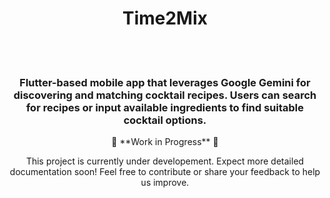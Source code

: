 <div align='center'>

<h1>Time2Mix</h1>

<br>
<br>

<h3>Flutter-based mobile app that leverages Google Gemini for discovering and matching cocktail recipes. Users can search for recipes or input available ingredients to find suitable cocktail options.</h3>

<div align="center">
🚧 **Work in Progress** 🚧

<br>

This project is currently under developement. Expect more detailed documentation soon! Feel free to contribute or share your feedback to help us improve.
</div>

<!-- 

### Navigation

[Overview](#overview) | [UI Showcase](#ui-showcase) | [Features](#features) | [Technologies used](#technologies-used)

Read in different languages:
<br>

![PL](assets/readme/icons/icons8-poland-32.png)[](./README-PL.md) ![EN](./assets/readme/icons/icons8-usa-32.png)[](./README.md)

</div>

<br>
<br>

> [!WARNING]
> This project cannot be run as is because the required API keys are connected to private company servers, which cannot be shared due to confidentiality agreements.

## Overview

<div align='justify'>
This project is a tablet-based application designed to streamline workflow management in laundry services. It serves as a tool for monitoring and collecting data on the time spent on each client's laundry, including work durations and breaks.

Integrating with an API, the application fetches client data and uploads reports on service times, break durations, and reasons for breaks, enhancing operational efficiency and transparency.

The app was first written roughly two years ago per client's request, as I was using setState for everything back then you can imagine how unreadable and unmaintable it was. About a year ago it was rewritten using Bloc architecture.
</div>

<br>

## UI Showcase

<details>

<summary> Screenshots </summary>

<br>

<div align="center">

![Image Description](assets/readme/images/1.png)

<br>

![Image Description](assets/readme/images/2.png)

<br>

![Image Description](assets/readme/images/3.png)

<br>

![Image Description](assets/readme/images/4.png)

</div>

</details>

<details>

<summary>GIFs</summary>

<br>

<div align="center">

![Image Description](assets/readme/gif/1.gif)

<br>

![Image Description](assets/readme/gif/2.gif)

</div>

</details>

<br>

## Features

<br>

## Technologies Used

-->
